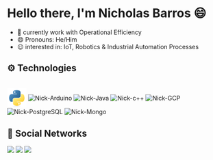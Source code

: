 # Hello there, I'm Nicholas Barros 😄

- 🔭 currently work with Operational Efficiency
- 😄 Pronouns: He/Him
- 😉 interested in: IoT, Robotics & Industrial Automation Processes
  
## ⚙️ Technologies
<div style="display: inline_block"><br>
  <img align="center" alt="Nick-Python" height="45" width="45" src="https://raw.githubusercontent.com/devicons/devicon/master/icons/python/python-original.svg">
  <img align="center" alt="Nick-Arduino" height="60" width="60" src="https://logodix.com/logo/1832904.png">
  <img align="center" alt="Nick-Java" height="50" width="50" src="https://cdn-icons-png.flaticon.com/512/226/226777.png">
  <img align="center" alt="Nick-c++" height="45" width="45" src="https://brandslogos.com/wp-content/uploads/images/large/c-logo-black-and-white.png">
  <img align="center" alt="Nick-GCP" height="45" width="45" src="https://www.sitespect.com/wp-content/uploads/2019/05/logo_gcp_hexagon_rgb-1024x947.png">
  <img align="center" alt="Nick-PostgreSQL" height="45" width="45" src="https://cdn.jsdelivr.net/gh/devicons/devicon/icons/postgresql/postgresql-plain.svg">
  <img align="center" alt="Nick-Mongo" height="60" width="60" src="https://kelmass.com/wp-content/uploads/2021/07/mongodb-logo-petit.png">
</div>
  
## 🧝 Social Networks
<div> 
 	<a href="https://www.linkedin.com/in/nicholasryanb" target="_blank"><img src="https://img.shields.io/badge/LinkedIn-0077B5?style=for-the-badge&logo=linkedin&logoColor=white" target="_blank"></a>
 <a href="https://api.whatsapp.com/send?phone=5581997464939" target="_blank"><img src="https://img.shields.io/badge/WhatsApp-25D366?style=for-the-badge&logo=whatsapp&logoColor=white" target="_blank"></a> 
  <a href = "mailto:nicholasryanb@gmail.com"><img src="https://img.shields.io/badge/Gmail-D14836?style=for-the-badge&logo=gmail&logoColor=white" target="_blank"></a>
</div>
